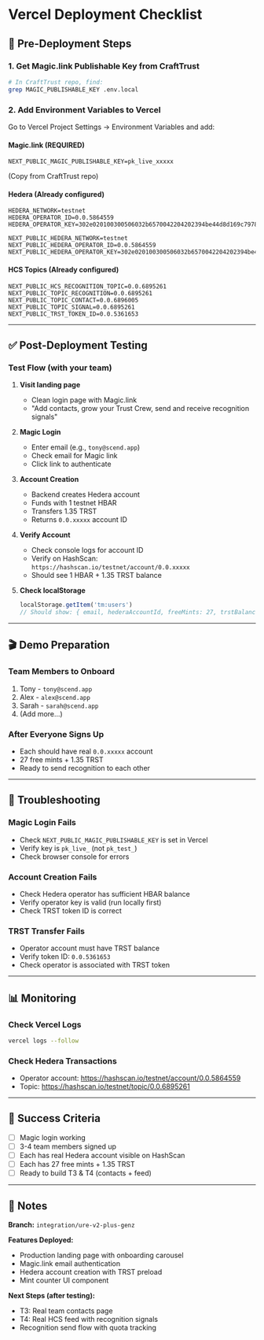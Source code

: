 # Vercel Deployment Checklist

## 🚀 Pre-Deployment Steps

### 1. Get Magic.link Publishable Key from CraftTrust
```bash
# In CraftTrust repo, find:
grep MAGIC_PUBLISHABLE_KEY .env.local
```

### 2. Add Environment Variables to Vercel

Go to Vercel Project Settings → Environment Variables and add:

#### Magic.link (REQUIRED)
```
NEXT_PUBLIC_MAGIC_PUBLISHABLE_KEY=pk_live_xxxxx
```
(Copy from CraftTrust repo)

#### Hedera (Already configured)
```
HEDERA_NETWORK=testnet
HEDERA_OPERATOR_ID=0.0.5864559
HEDERA_OPERATOR_KEY=302e020100300506032b6570042204202394be44d8d169c79781083dce7038b7ca6a6318dd30fc5c082cf2417ab55c8a

NEXT_PUBLIC_HEDERA_NETWORK=testnet
NEXT_PUBLIC_HEDERA_OPERATOR_ID=0.0.5864559
NEXT_PUBLIC_HEDERA_OPERATOR_KEY=302e020100300506032b6570042204202394be44d8d169c79781083dce7038b7ca6a6318dd30fc5c082cf2417ab55c8a
```

#### HCS Topics (Already configured)
```
NEXT_PUBLIC_HCS_RECOGNITION_TOPIC=0.0.6895261
NEXT_PUBLIC_TOPIC_RECOGNITION=0.0.6895261
NEXT_PUBLIC_TOPIC_CONTACT=0.0.6896005
NEXT_PUBLIC_TOPIC_SIGNAL=0.0.6895261
NEXT_PUBLIC_TRST_TOKEN_ID=0.0.5361653
```

---

## ✅ Post-Deployment Testing

### Test Flow (with your team)

1. **Visit landing page**
   - Clean login page with Magic.link
   - "Add contacts, grow your Trust Crew, send and receive recognition signals"

2. **Magic Login**
   - Enter email (e.g., `tony@scend.app`)
   - Check email for Magic link
   - Click link to authenticate

3. **Account Creation**
   - Backend creates Hedera account
   - Funds with 1 testnet HBAR
   - Transfers 1.35 TRST
   - Returns `0.0.xxxxx` account ID

4. **Verify Account**
   - Check console logs for account ID
   - Verify on HashScan: `https://hashscan.io/testnet/account/0.0.xxxxx`
   - Should see 1 HBAR + 1.35 TRST balance

5. **Check localStorage**
   ```javascript
   localStorage.getItem('tm:users')
   // Should show: { email, hederaAccountId, freeMints: 27, trstBalance: 1.35 }
   ```

---

## 🎬 Demo Preparation

### Team Members to Onboard
1. Tony - `tony@scend.app`
2. Alex - `alex@scend.app`
3. Sarah - `sarah@scend.app`
4. (Add more...)

### After Everyone Signs Up
- Each should have real `0.0.xxxxx` account
- 27 free mints + 1.35 TRST
- Ready to send recognition to each other

---

## 🐛 Troubleshooting

### Magic Login Fails
- Check `NEXT_PUBLIC_MAGIC_PUBLISHABLE_KEY` is set in Vercel
- Verify key is `pk_live_` (not `pk_test_`)
- Check browser console for errors

### Account Creation Fails
- Check Hedera operator has sufficient HBAR balance
- Verify operator key is valid (run locally first)
- Check TRST token ID is correct

### TRST Transfer Fails
- Operator account must have TRST balance
- Verify token ID: `0.0.5361653`
- Check operator is associated with TRST token

---

## 📊 Monitoring

### Check Vercel Logs
```bash
vercel logs --follow
```

### Check Hedera Transactions
- Operator account: https://hashscan.io/testnet/account/0.0.5864559
- Topic: https://hashscan.io/testnet/topic/0.0.6895261

---

## 🎯 Success Criteria

- [ ] Magic login working
- [ ] 3-4 team members signed up
- [ ] Each has real Hedera account visible on HashScan
- [ ] Each has 27 free mints + 1.35 TRST
- [ ] Ready to build T3 & T4 (contacts + feed)

---

## 📝 Notes

**Branch:** `integration/ure-v2-plus-genz`

**Features Deployed:**
- Production landing page with onboarding carousel
- Magic.link email authentication
- Hedera account creation with TRST preload
- Mint counter UI component

**Next Steps (after testing):**
- T3: Real team contacts page
- T4: Real HCS feed with recognition signals
- Recognition send flow with quota tracking
